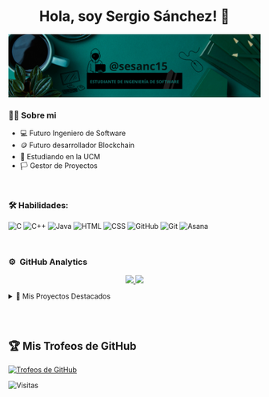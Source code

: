 <div align="center">
  <h1 align="center">Hola, soy Sergio Sánchez!</a> 👋</h1>
</div>
<img src="https://raw.githubusercontent.com/WalterDeRacagua/WalterDeRacagua/main/Banner%20de%20LinkedIn%20Trabajo%20Sencillo.png" alt="Banner de LinkedIn">

### 🥷🏻 Sobre mi

- 💻 Futuro Ingeniero de Software
- 🪙 Futuro desarrollador Blockchain
- 📗 Estudiando en la UCM
- 🏳️ Gestor de Proyectos
  
<br>

### 🛠️ Habilidades:
![C](https://img.shields.io/badge/C-%2300599C.svg?style=for-the-badge&logo=c&logoColor=white)
![C++](https://img.shields.io/badge/C++-%2300599C.svg?style=for-the-badge&logo=c%2B%2B&logoColor=white)
![Java](https://img.shields.io/badge/Java-%23ED8B00.svg?style=for-the-badge&logo=java&logoColor=white)
![HTML](https://img.shields.io/badge/HTML-%23E34F26.svg?style=for-the-badge&logo=html5&logoColor=white)
![CSS](https://img.shields.io/badge/CSS-%231572B6.svg?style=for-the-badge&logo=css3&logoColor=white)
![GitHub](https://img.shields.io/badge/GitHub-%23121011.svg?style=for-the-badge&logo=github&logoColor=white)
![Git](https://img.shields.io/badge/Git-%23E34F26.svg?style=for-the-badge&logo=git&logoColor=white)
![Asana](https://img.shields.io/badge/Asana-%23007A78.svg?style=for-the-badge&logo=Asana&logoColor=white)

<br>


### ⚙️ &nbsp;GitHub Analytics

<p align="center">
<a href="https://github.com/WalterDeRacagua">
  <img height="180em" src="https://github-readme-stats-eight-theta.vercel.app/api?username=WalterDeRacagua&show_icons=true&theme=algolia&include_all_commits=true&count_private=true"/>
  <img height="180em" src="https://github-readme-stats-eight-theta.vercel.app/api/top-langs/?username=WalterDeRacagua&layout=compact&langs_count=8&theme=algolia"/>
</a>

<details>
<summary>📌 Mis Proyectos Destacados</summary>
  
<div align="center">
  <a href="https://github.com/WalterDeRacagua/TAIS">
    <img src="https://github-readme-stats.vercel.app/api/pin/?username=WalterDeRacagua&repo=TAIS&theme=tokyonight" alt="TAIS" />
  </a>
  <a href="https://github.com/WalterDeRacagua/TP2-OVEJAS-LOBOS">
    <img src="https://github-readme-stats.vercel.app/api/pin/?username=WalterDeRacagua&repo=TP2-OVEJAS-LOBOS&theme=tokyonight" alt="TP2-OVEJAS-LOBOS" />
  </a>
  <a href="https://github.com/WalterDeRacagua/Curso-de-HTML-y-CSS">
    <img src="https://github-readme-stats.vercel.app/api/pin/?username=WalterDeRacagua&repo=Curso-de-HTML-y-CSS&theme=tokyonight" alt="Curso-de-HTML-y-CSS" />
  </a>
  <a href="https://github.com/WalterDeRacagua/ESTRUCTURAS-DE-LOS-DATOS">
    <img src="https://github-readme-stats.vercel.app/api/pin/?username=WalterDeRacagua&repo=ESTRUCTURAS-DE-LOS-DATOS&theme=tokyonight" alt="ESTRUCTURAS-DE-LOS-DATOS" />
  </a>
</div>
</details>

<br/><br/>

## 🏆 Mis Trofeos de GitHub
[![Trofeos de GitHub](https://github-profile-trophy.vercel.app/?username=WalterDeRacagua&theme=gruvbox)](https://github.com/ryo-ma/github-profile-trophy)

![Visitas](https://komarev.com/ghpvc/?username=WalterDeRacagua&color=blue)

